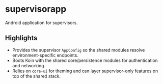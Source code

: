 # supervisorapp

Android application for supervisors.

## Highlights

- Provides the supervisor `AppConfig` so the shared modules resolve environment-specific endpoints.
- Boots Koin with the shared core/persistence modules for authentication and networking.
- Relies on `core-ui` for theming and can layer supervisor-only features on top of the shared stack.
